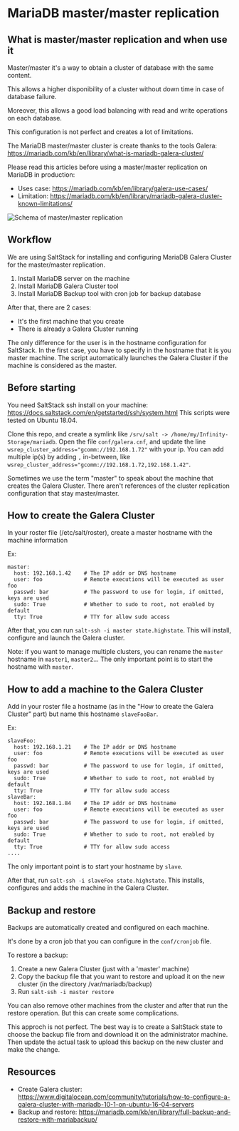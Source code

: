 # MariaDB master/master replication

## What is master/master replication and when use it

Master/master it's a way to obtain a cluster of database with the same content.

This allows a higher disponibility of a cluster without down time in case of database failure.

Moreover, this allows a good load balancing with read and write operations on each database.

This configuration is not perfect and creates a lot of limitations.

The MariaDB master/master cluster is create thanks to the tools Galera: https://mariadb.com/kb/en/library/what-is-mariadb-galera-cluster/

Please read this articles before using a master/master replication on MariaDB in production: 
* Uses case: https://mariadb.com/kb/en/library/galera-use-cases/
* Limitation: https://mariadb.com/kb/en/library/mariadb-galera-cluster-known-limitations/ 

![Schema of master/master replication](https://mariadb.com/kb/en/library/what-is-mariadb-galera-cluster/+image/galera_small)


## Workflow

We are using SaltStack for installing and configuring MariaDB Galera Cluster for the master/master replication.

1. Install MariaDB server on the machine
2. Install MariaDB Galera Cluster tool
3. Install MariaDB Backup tool with cron job for backup database

After that, there are 2 cases:
* It's the first machine that you create
* There is already a Galera Cluster running

The only difference for the user is in the hostname configuration for SaltStack. In the first case, you have to specify in the hostname that it is you master machine. The script automatically launches the Galera Cluster if the machine is considered as the master.

## Before starting

You need SaltStack ssh install on your machine: https://docs.saltstack.com/en/getstarted/ssh/system.html
This scripts were tested on Ubuntu 18.04.

Clone this repo, and create a symlink like `/srv/salt -> /home/my/Infinity-Storage/mariadb`.
Open the file `conf/galera.cnf`, and update the line `wsrep_cluster_address="gcomm://192.168.1.72"` with your ip. You can add multiple ip(s) by adding `,` in-between, like `wsrep_cluster_address="gcomm://192.168.1.72,192.168.1.42"`.

Sometimes we use the term "master" to speak about the machine that creates the Galera Cluster. There aren't references of the cluster replication configuration that stay master/master.

## How to create the Galera Cluster

In your roster file (/etc/salt/roster), create a master hostname with the machine information

Ex:
```
master:
  host: 192.168.1.42    # The IP addr or DNS hostname
  user: foo             # Remote executions will be executed as user foo
  passwd: bar           # The password to use for login, if omitted, keys are used
  sudo: True            # Whether to sudo to root, not enabled by default
  tty: True             # TTY for allow sudo access
```

After that, you can run `salt-ssh -i master state.highstate`. This will install, configure and launch the Galera cluster.

Note: if you want to manage multiple clusters, you can rename the `master` hostname in `master1`, `master2`... The only important point is to start the hostname with `master`.


## How to add a machine to the Galera Cluster

Add in your roster file a hostname (as in the "How to create the Galera Cluster" part) but name this hostname `slaveFooBar`.

Ex:
```
slaveFoo:
  host: 192.168.1.21    # The IP addr or DNS hostname
  user: foo             # Remote executions will be executed as user foo
  passwd: bar           # The password to use for login, if omitted, keys are used
  sudo: True            # Whether to sudo to root, not enabled by default
  tty: True             # TTY for allow sudo access
slaveBar:
  host: 192.168.1.84    # The IP addr or DNS hostname
  user: foo             # Remote executions will be executed as user foo
  passwd: bar           # The password to use for login, if omitted, keys are used
  sudo: True            # Whether to sudo to root, not enabled by default
  tty: True             # TTY for allow sudo access
....
```

The only important point is to start your hostname by `slave`.

After that, run `salt-ssh -i slaveFoo state.highstate`. This installs, configures and adds the machine in the Galera Cluster.


## Backup and restore

Backups are automatically created and configured on each machine.

It's done by a cron job that you can configure in the `conf/cronjob` file.

To restore a backup:
1. Create a new Galera Cluster (just with a 'master' machine)
2. Copy the backup file that you want to restore and upload it on the new cluster (in the directory /var/mariadb/backup)
3. Run `salt-ssh -i master restore`

You can also remove other machines from the cluster and after that run the restore operation. But this can create some complications.

This approch is not perfect. The best way is to create a SaltStack state to choose the backup file from and download it on the administrator machine. Then update the actual task to upload this backup on the new cluster and make the change.

## Resources

* Create Galera cluster: https://www.digitalocean.com/community/tutorials/how-to-configure-a-galera-cluster-with-mariadb-10-1-on-ubuntu-16-04-servers
* Backup and restore: https://mariadb.com/kb/en/library/full-backup-and-restore-with-mariabackup/
